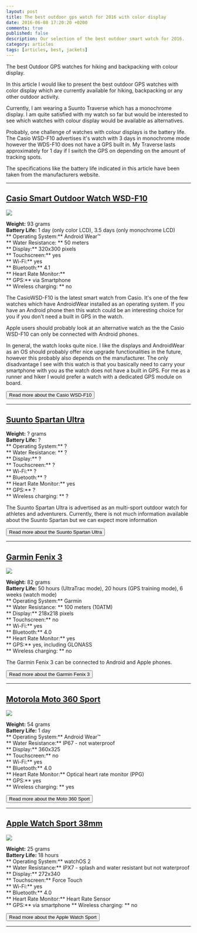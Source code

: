 ```yaml
---
layout: post
title: The best outdoor gps watch for 2016 with color display
date: 2016-06-08 17:20:20 +0200
comments: true
published: false
description: Our selection of the best outdoor smart watch for 2016.
category: articles
tags: [articles, best, jackets]
---
```


The best Outdoor GPS watches for hiking and backpacking with colour display. 


In this article I would like to present the best outdoor GPS watches with color display which are currently available for hiking, backpacking or any other outdoor activity.

Currently, I am wearing a Suunto Traverse which has a monochrome display. I am quite satisfied with my watch so far but would be interested to see which watches with colour display would be available as alternatives.

Probably, one challenge of watches with colour displays is the battery life. The Casio WSD-F10 advertises it's watch with 3 days in monochrome mode however the WDS-F10 does not have a GPS built in. My Traverse lasts approximately for 1 day if I switch the GPS on depending on the amount of tracking spots.


The specifications like the battery life indicated in this article have been taken from the manufacturers website.

---

## <a href="http://amzn.to/1YdNH1H" rel="nofollow">Casio Smart Outdoor Watch WSD-F10</a>

<a href="https://www.amazon.com/gp/product/B01CY1QXR6/ref=as_li_tl?ie=UTF8&camp=1789&creative=9325&creativeASIN=B01CY1QXR6&linkCode=as2&tag=hikeve-20&linkId=e259bc0b895c4a2b5cc6dec4c027ab7f"><img border="0" src="//ws-na.amazon-adsystem.com/widgets/q?_encoding=UTF8&MarketPlace=US&ASIN=B01CY1QXR6&ServiceVersion=20070822&ID=AsinImage&WS=1&Format=_SL250_&tag=hikeve-20" ></a><img src="//ir-na.amazon-adsystem.com/e/ir?t=hikeve-20&l=am2&o=1&a=B01CY1QXR6" width="1" height="1" border="0" alt="" style="border:none !important; margin:0px !important;" />

**Weight:** 93 grams   
**Battery Life:** 1 day (only color LCD), 3.5 days (only monochrome LCD)   
** Operating System:** Android Wear™   
** Water Resistance: ** 50 meters   
** Display:** 320x300 pixels   
** Touchscreen:** yes   
** Wi-Fi:** yes   
** Bluetooth:** 4.1   
** Heart Rate Monitor:**   
** GPS:** via Smartphone   
** Wireless charging: ** no   


The CasioWSD-F10 is the latest smart watch from Casio. It's one of the few watches which have AndroidWear installed as an operating system. If you have an Android phone then this watch could be an interesting choice for you if you don't need a built in GPS in the watch.

Apple users should probably look at an alternative watch as the the Casio WSD-F10 can only be connected with Android phones.

In general, the watch looks quite nice. I like the displays and AndroidWear as an OS should probably offer nice upgrade functionalities in the future, however this probably also depends on the manufacturer. The only disadvantage I see with this watch is that you basically need to carry your smartphone with you as the watch does not have a built in GPS. For me as a runner and hiker I would prefer a watch with a dedicated GPS module on board.



<a href="http://amzn.to/1YdNH1H" rel="nofollow"><button type="button" class="btn btn-danger">Read more about the Casio WSD-F10</button></a>

---

## [Suunto Spartan Ultra](http://www.suunto.com/sports-watch-collections/Suunto-Spartan-Collection/)

**Weight:** ? grams   
**Battery Life:** ?   
** Operating System:** ?   
** Water Resistance: ** ?   
** Display:** ?   
** Touchscreen:** ?   
** Wi-Fi:** ?   
** Bluetooth:** ?   
** Heart Rate Monitor:** yes   
** GPS:** ?   
** Wireless charging: ** ?   

The Suunto Spartan Ultra is advertised as an multi-sport outdoor watch for athletes and adventurers. Currently, there is not much information available about the Suunto Spartan but we can expect more information

<a href="http://www.suunto.com/sports-watch-collections/Suunto-Spartan-Collection/"><button type="button" class="btn btn-danger">Read more about the Suunto Spartan Ultra</button></a>

---

## [Garmin Fenix 3](http://www.backcountry.com/garmin-fenix-3-bundle)

<a href="https://www.amazon.com/gp/product/B01A5HIQ7Q/ref=as_li_tl?ie=UTF8&camp=1789&creative=9325&creativeASIN=B01A5HIQ7Q&linkCode=as2&tag=hikeve-20&linkId=3361c3ff4f51ddbeb0f8fd1c9f2e25aa"><img border="0" src="//ws-na.amazon-adsystem.com/widgets/q?_encoding=UTF8&MarketPlace=US&ASIN=B01A5HIQ7Q&ServiceVersion=20070822&ID=AsinImage&WS=1&Format=_SL250_&tag=hikeve-20" ></a><img src="//ir-na.amazon-adsystem.com/e/ir?t=hikeve-20&l=am2&o=1&a=B01A5HIQ7Q" width="1" height="1" border="0" alt="" style="border:none !important; margin:0px !important;" />

**Weight:** 82 grams   
**Battery Life:** 50 hours (UltraTrac mode), 20 hours (GPS training mode), 6 weeks (watch mode)   
** Operating System:** Garmin   
** Water Resistance: ** 100 meters (10ATM)   
** Display:** 218x218 pixels   
** Touchscreen:** no   
** Wi-Fi:** yes   
** Bluetooth:** 4.0   
** Heart Rate Monitor:** yes   
** GPS:** yes, including GLONASS   
** Wireless charging: ** no   

The Garmin Fenix 3 can be connected to Android and Apple phones.

<a href="http://www.backcountry.com/garmin-fenix-3-bundle"><button type="button" class="btn btn-danger">Read more about the Garmin Fenix 3</button></a>

---

## <a href="http://amzn.to/1t7QAFm" rel="nofollow">Motorola Moto 360 Sport</a>

<a href="https://www.amazon.com/gp/product/B016CKHAZO/ref=as_li_tl?ie=UTF8&camp=1789&creative=9325&creativeASIN=B016CKHAZO&linkCode=as2&tag=hikeve-20&linkId=4c6098a87f5b1865e89b5e207acc1007"><img border="0" src="//ws-na.amazon-adsystem.com/widgets/q?_encoding=UTF8&MarketPlace=US&ASIN=B016CKHAZO&ServiceVersion=20070822&ID=AsinImage&WS=1&Format=_SL250_&tag=hikeve-20" ></a><img src="//ir-na.amazon-adsystem.com/e/ir?t=hikeve-20&l=am2&o=1&a=B016CKHAZO" width="1" height="1" border="0" alt="" style="border:none !important; margin:0px !important;" />

**Weight:** 54 grams  
**Battery Life:** 1 day  
** Operating System:** Android Wear™  
** Water Resistance:** IP67 - not   waterproof   
** Display:** 360x325   
** Touchscreen:** no   
** Wi-Fi:** yes   
** Bluetooth:** 4.0   
** Heart Rate Monitor:** Optical heart rate monitor (PPG)   
** GPS:** yes   
** Wireless charging: ** yes   

<a href="http://amzn.to/1RWNLvb" rel="nofollow"><button type="button" class="btn btn-danger">Read more about the Moto 360 Sport</button></a>

---

## <a href="http://amzn.to/1t7QAFm" rel="nofollow">Apple Watch Sport 38mm</a>

<a href="https://www.amazon.com/gp/product/B00WP9NFUG/ref=as_li_tl?ie=UTF8&camp=1789&creative=9325&creativeASIN=B00WP9NFUG&linkCode=as2&tag=hikeve-20&linkId=3200cc07a8c693c957f3fda23a3d495c"><img border="0" src="//ws-na.amazon-adsystem.com/widgets/q?_encoding=UTF8&MarketPlace=US&ASIN=B00WP9NFUG&ServiceVersion=20070822&ID=AsinImage&WS=1&Format=_SL250_&tag=hikeve-20" ></a><img src="//ir-na.amazon-adsystem.com/e/ir?t=hikeve-20&l=am2&o=1&a=B00WP9NFUG" width="1" height="1" border="0" alt="" style="border:none !important; margin:0px !important;" />

**Weight:** 25 grams  
**Battery Life:** 18 hours  
** Operating System:** watchOS 2  
** Water Resistance:** IPX7 - splash and water resistant but not waterproof      
** Display:** 272x340   
** Touchscreen:** Force Touch   
** Wi-Fi:** yes   
** Bluetooth:** 4.0   
** Heart Rate Monitor:** Heart Rate Sensor   
** GPS:** via smartphone 
** Wireless charging: ** no   

<a href="http://amzn.to/1RWNLvb" rel="nofollow"><button type="button" class="btn btn-danger">Read more about the Apple Watch Sport</button></a>

---
